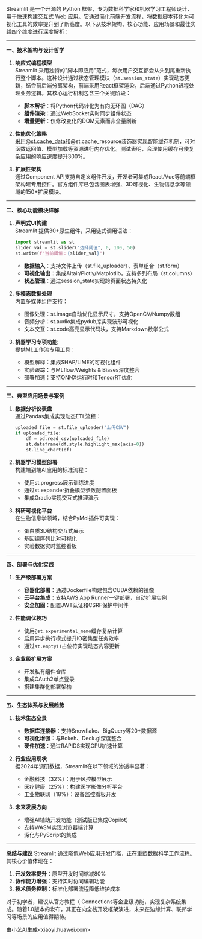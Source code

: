 Streamlit 是一个开源的 Python 框架，专为数据科学家和机器学习工程师设计，用于快速构建交互式 Web 应用。它通过简化前端开发流程，将数据脚本转化为可视化工具的效率提升到了新高度。以下从技术架构、核心功能、应用场景和最佳实践四个维度进行深度解析：

---

**一、技术架构与设计哲学**
1. **响应式编程模型**  
   Streamlit 采用独特的"脚本即应用"范式，每次用户交互都会从头到尾重新执行整个脚本。这种设计通过状态管理模块（`st.session_state`）实现动态更新，结合前后端分离架构，前端采用React框架渲染，后端通过Python进程处理业务逻辑。其核心运行机制包含三个关键阶段：
    - **脚本解析**：将Python代码转化为有向无环图（DAG）
    - **组件渲染**：通过WebSocket实时同步组件状态
    - **增量更新**：仅修改变化的DOM元素而非全量刷新

2. **性能优化策略**  
   采用@st.cache_data和@st.cache_resource装饰器实现智能缓存机制，可对函数返回值、模型加载等资源进行内存优化。测试表明，合理使用缓存可使复杂应用的响应速度提升300%。

3. **扩展性架构**  
   通过Component API支持自定义组件开发，开发者可集成React/Vue等前端框架构建专用控件。官方组件库已包含图表增强、3D可视化、生物信息学等领域的150+扩展模块。

---

**二、核心功能模块详解**
1. **声明式UI构建**  
   Streamlit 提供30+原生组件，采用链式调用语法：
   ```python
   import streamlit as st
   slider_val = st.slider("选择阈值", 0, 100, 50)
   st.write(f"当前阈值：{slider_val}")
   ```
    - **数据输入**：支持文件上传（st.file_uploader）、表单组合（st.form）
    - **可视化输出**：集成Altair/Plotly/Matplotlib，支持多列布局（st.columns）
    - **状态管理**：通过session_state实现跨页面状态持久化

2. **多模态数据处理**  
   内置多媒体组件支持：
   - 图像处理：st.image自动优化显示尺寸，支持OpenCV/Numpy数组
   - 音频分析：st.audio集成pydub库实现波形可视化
   - 文本交互：st.code高亮显示代码块，支持Markdown数学公式

3. **机器学习专项功能**  
   提供ML工作流专用工具：
   - 模型解释：集成SHAP/LIME的可视化组件
   - 实验跟踪：与MLflow/Weights & Biases深度整合
   - 部署加速：支持ONNX运行时和TensorRT优化

---

**三、典型应用场景与案例**
1. **数据分析仪表盘**  
   通过Pandas集成实现动态ETL流程：
   ```python
   uploaded_file = st.file_uploader("上传CSV")
   if uploaded_file:
       df = pd.read_csv(uploaded_file)
       st.dataframe(df.style.highlight_max(axis=0))
       st.line_chart(df)
   ```

2. **机器学习模型部署**  
   构建端到端AI应用的标准流程：
   - 使用st.progress展示训练进度
   - 通过st.expander折叠模型参数配置面板
   - 集成Gradio实现交互式推理演示

3. **科研可视化平台**  
   在生物信息学领域，结合PyMol插件可实现：
   - 蛋白质3D结构交互式展示
   - 基因组序列比对可视化
   - 实验数据实时监控看板

---

**四、部署与优化实践**
1. **生产级部署方案**  
    - **容器化部署**：通过Dockerfile构建包含CUDA依赖的镜像
    - **云平台集成**：支持AWS App Runner一键部署，自动扩展实例
    - **安全加固**：配置JWT认证和CSRF保护中间件

2. **性能调优技巧**  
   - 使用`@st.experimental_memo`缓存复杂计算
   - 启用异步执行模式提升IO密集型任务效率
   - 通过`st.empty()`占位符实现动态内容更新

3. **企业级扩展方案**  
   - 开发私有组件仓库
   - 集成OAuth2单点登录
   - 搭建集群化部署架构

---

**五、生态体系与发展趋势**
1. **技术生态全景**  
    - **数据库连接器**：支持Snowflake、BigQuery等20+数据源
    - **可视化增强**：与Bokeh、Deck.gl深度整合
    - **硬件加速**：通过RAPIDS实现GPU加速计算

2. **行业应用现状**  
   据2024年调研数据，Streamlit在以下领域的渗透率显著：
   - 金融科技（32%）：用于风控模型展示
   - 医疗健康（25%）：构建医学影像分析平台
   - 工业物联网（18%）：设备监控看板开发

3. **未来发展方向**  
   - 增强AI辅助开发功能（测试版已集成Copilot）
   - 支持WASM实现浏览器端计算
   - 深化与PyScript的集成

---

**总结与建议**
Streamlit 通过降低Web应用开发门槛，正在重塑数据科学工作流程。其核心价值体现在：
1. **开发效率提升**：原型开发时间缩减80%
2. **协作能力增强**：支持实时协同编辑功能
3. **技术债务控制**：标准化部署流程降低维护成本

对于初学者，建议从官方教程（ Connections等企业级功能，实现复杂系统集成。随着1.0版本的发布，其正在向全栈开发框架演进，未来在边缘计算、联邦学习等场景的应用值得期待。


由小艺AI生成<xiaoyi.huawei.com>
